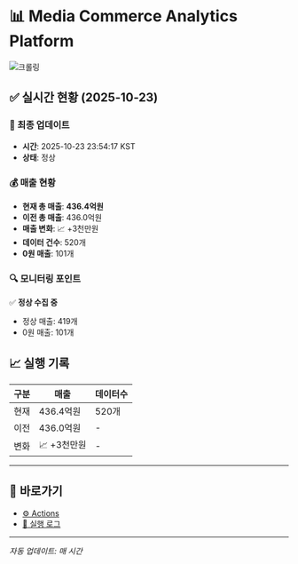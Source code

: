 # 📊 Media Commerce Analytics Platform

![크롤링](https://img.shields.io/badge/크롤링-정상-green)

## ✅ 실시간 현황 (2025-10-23)

### 📍 최종 업데이트
- **시간**: 2025-10-23 23:54:17 KST
- **상태**: 정상

### 💰 매출 현황
- **현재 총 매출**: **436.4억원**
- **이전 총 매출**: 436.0억원
- **매출 변화**: 📈 +3천만원
- **데이터 건수**: 520개
- **0원 매출**: 101개

### 🔍 모니터링 포인트

✅ **정상 수집 중**
- 정상 매출: 419개
- 0원 매출: 101개


## 📈 실행 기록

| 구분 | 매출 | 데이터수 |
|------|------|----------|
| 현재 | 436.4억원 | 520개 |
| 이전 | 436.0억원 | - |
| 변화 | 📈 +3천만원 | - |

---

## 🔗 바로가기

- [⚙️ Actions](../../actions)
- [📝 실행 로그](../../actions/workflows/daily_scraping.yml)

---

*자동 업데이트: 매 시간*
